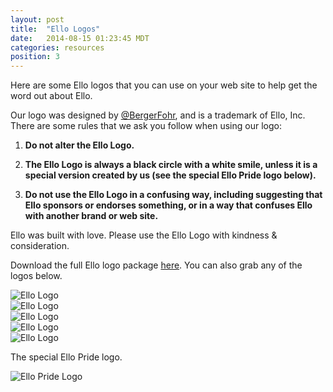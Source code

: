 ```yaml
---
layout: post
title:  "Ello Logos"
date:   2014-08-15 01:23:45 MDT
categories: resources
position: 3
---
```

Here are some Ello logos that you can use on your web site to help get the word out about Ello.

Our logo was designed by [@BergerFohr](/BergerFohr), and is a trademark of Ello, Inc. There are some rules that we ask you follow when using our logo:

1. **Do not alter the Ello Logo.**

2. **The Ello Logo is always a black circle with a white smile, unless it is a special version created by us (see the special Ello Pride logo below).**

3. **Do not use the Ello Logo in a confusing way, including suggesting that Ello sponsors or endorses something, or in a way that confuses Ello with another brand or web site.**

Ello was built with love. Please use the Ello Logo with kindness & consideration.

Download the full Ello logo package [here](https://ello.co/downloads/Ello.Logos.Package.zip). You can also grab any of the logos below.

![Ello Logo](https://d324imu86q1bqn.cloudfront.net/uploads/asset/attachment/2418695/ello-xhdpi-c4251575.jpg)  
![Ello Logo](https://d324imu86q1bqn.cloudfront.net/uploads/asset/attachment/2418696/ello-xhdpi-d780f540.jpg)  
![Ello Logo](https://d324imu86q1bqn.cloudfront.net/uploads/asset/attachment/2418697/ello-xhdpi-991384c9.jpg)  
![Ello Logo](https://d324imu86q1bqn.cloudfront.net/uploads/asset/attachment/2418699/ello-xhdpi-55413a01.jpg)  
![Ello Logo](https://d324imu86q1bqn.cloudfront.net/uploads/asset/attachment/2418700/ello-xhdpi-082b3a5b.jpg)  

The special Ello Pride logo.

![Ello Pride Logo](https://d324imu86q1bqn.cloudfront.net/uploads/asset/attachment/2418701/ello-xhdpi-a9468e47.jpg)
